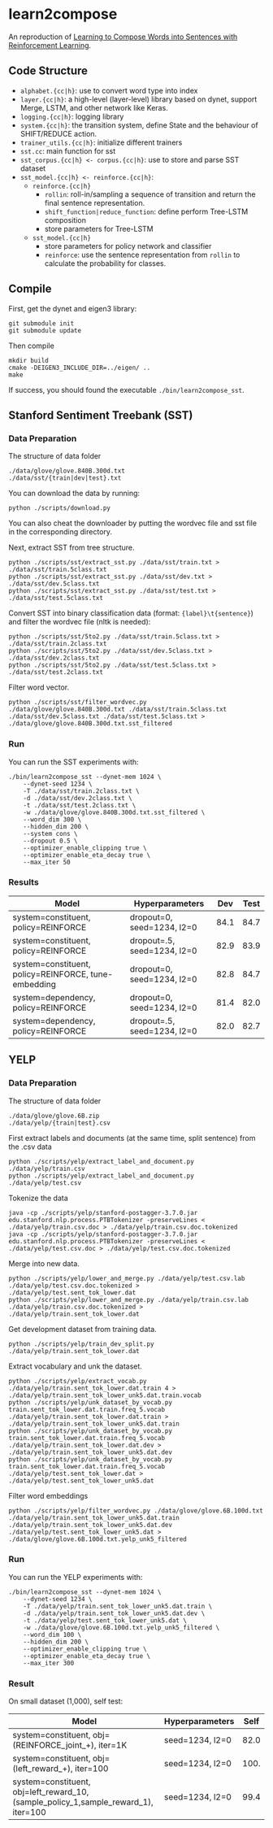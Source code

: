 learn2compose
=============
An reproduction of [Learning to Compose Words into Sentences with Reinforcement Learning](https://arxiv.org/abs/1611.09100).

## Code Structure

* `alphabet.{cc|h}`: use to convert word type into index
* `layer.{cc|h}`: a high-level (layer-level) library based on dynet, support Merge, LSTM, and other network like Keras.
* `logging.{cc|h}`: logging library
* `system.{cc|h}`: the transition system, define State and the behaviour of SHIFT/REDUCE action.
* `trainer_utils.{cc|h}`: initialize different trainers
* `sst.cc`: main function for sst
* `sst_corpus.{cc|h} <- corpus.{cc|h}`: use to store and parse SST dataset
* `sst_model.{cc|h} <- reinforce.{cc|h}`:
    * `reinforce.{cc|h}`
        * `rollin`: roll-in/sampling a sequence of transition and return the final sentence representation.
        * `shift_function|reduce_function`: define perform Tree-LSTM composition
        * store parameters for Tree-LSTM
    * `sst_model.{cc|h}`
        * store parameters for policy network and classifier
        * `reinforce`: use the sentence representation from `rollin` to calculate the probability for classes.

##  Compile

First, get the dynet and eigen3 library:
```
git submodule init
git submodule update
```
Then compile
```
mkdir build
cmake -DEIGEN3_INCLUDE_DIR=../eigen/ ..
make
```
If success, you should found the executable `./bin/learn2compose_sst`.

## Stanford Sentiment Treebank (SST)

### Data Preparation

The structure of data folder
```
./data/glove/glove.840B.300d.txt
./data/sst/{train|dev|test}.txt
```

You can download the data by running:
```
python ./scripts/download.py
```
You can also cheat the downloader by putting the wordvec file and sst file in the corresponding directory.

Next, extract SST from tree structure.
```
python ./scripts/sst/extract_sst.py ./data/sst/train.txt > ./data/sst/train.5class.txt
python ./scripts/sst/extract_sst.py ./data/sst/dev.txt > ./data/sst/dev.5class.txt
python ./scripts/sst/extract_sst.py ./data/sst/test.txt > ./data/sst/test.5class.txt
```

Convert SST into binary classification data (format: `{label}\t{sentence}`) and filter the wordvec file (nltk is needed):
```
python ./scripts/sst/5to2.py ./data/sst/train.5class.txt > ./data/sst/train.2class.txt
python ./scripts/sst/5to2.py ./data/sst/dev.5class.txt > ./data/sst/dev.2class.txt
python ./scripts/sst/5to2.py ./data/sst/test.5class.txt > ./data/sst/test.2class.txt
```

Filter word vector.
```
python ./scripts/sst/filter_wordvec.py ./data/glove/glove.840B.300d.txt ./data/sst/train.5class.txt ./data/sst/dev.5class.txt ./data/sst/test.5class.txt > ./data/glove/glove.840B.300d.txt.sst_filtered
```

### Run
You can run the SST experiments with:
```
./bin/learn2compose_sst --dynet-mem 1024 \
    --dynet-seed 1234 \
    -T ./data/sst/train.2class.txt \
    -d ./data/sst/dev.2class.txt \
    -t ./data/sst/test.2class.txt \
    -w ./data/glove/glove.840B.300d.txt.sst_filtered \
    --word_dim 300 \
    --hidden_dim 200 \
    --system cons \
    --dropout 0.5 \
    --optimizer_enable_clipping true \
    --optimizer_enable_eta_decay true \
    --max_iter 50
```

### Results

| Model | Hyperparameters | Dev | Test |
|------|-----|-----|-----|
| system=constituent, policy=REINFORCE | dropout=0, seed=1234, l2=0 | 84.1 | 84.7 |
| system=constituent, policy=REINFORCE | dropout=.5, seed=1234, l2=0 | 82.9 | 83.9 |
| system=constituent, policy=REINFORCE, tune-embedding | dropout=0, seed=1234, l2=0 | 82.8 | 84.7 |
| system=dependency, policy=REINFORCE | dropout=0, seed=1234, l2=0 | 81.4 | 82.0 |
| system=dependency, policy=REINFORCE | dropout=.5, seed=1234, l2=0 | 82.0 | 82.7 |

## YELP

### Data Preparation
The structure of data folder
```
./data/glove/glove.6B.zip
./data/yelp/{train|test}.csv
```

First extract labels and documents (at the same time, split sentence) from the .csv data
```
python ./scripts/yelp/extract_label_and_document.py ./data/yelp/train.csv
python ./scripts/yelp/extract_label_and_document.py ./data/yelp/test.csv
```

Tokenize the data
```
java -cp ./scripts/yelp/stanford-postagger-3.7.0.jar edu.stanford.nlp.process.PTBTokenizer -preserveLines < ./data/yelp/train.csv.doc > ./data/yelp/train.csv.doc.tokenized
java -cp ./scripts/yelp/stanford-postagger-3.7.0.jar edu.stanford.nlp.process.PTBTokenizer -preserveLines < ./data/yelp/test.csv.doc > ./data/yelp/test.csv.doc.tokenized
```

Merge into new data.
```
python ./scripts/yelp/lower_and_merge.py ./data/yelp/test.csv.lab ./data/yelp/test.csv.doc.tokenized > ./data/yelp/test.sent_tok_lower.dat
python ./scripts/yelp/lower_and_merge.py ./data/yelp/train.csv.lab ./data/yelp/train.csv.doc.tokenized > ./data/yelp/train.sent_tok_lower.dat
```

Get development dataset from training data.
```
python ./scripts/yelp/train_dev_split.py ./data/yelp/train.sent_tok_lower.dat
```
Extract vocabulary and unk the dataset.
```
python ./scripts/yelp/extract_vocab.py ./data/yelp/train.sent_tok_lower.dat.train 4 > ./data/yelp/train.sent_tok_lower_unk5.dat.train.vocab
python ./scripts/yelp/unk_dataset_by_vocab.py train.sent_tok_lower.dat.train.freq_5.vocab ./data/yelp/train.sent_tok_lower.dat.train > ./data/yelp/train.sent_tok_lower_unk5.dat.train
python ./scripts/yelp/unk_dataset_by_vocab.py train.sent_tok_lower.dat.train.freq_5.vocab ./data/yelp/train.sent_tok_lower.dat.dev > ./data/yelp/train.sent_tok_lower_unk5.dat.dev
python ./scripts/yelp/unk_dataset_by_vocab.py train.sent_tok_lower.dat.train.freq_5.vocab ./data/yelp/test.sent_tok_lower.dat > ./data/yelp/test.sent_tok_lower_unk5.dat
```
Filter word embeddings
```
python ./scripts/yelp/filter_wordvec.py ./data/glove/glove.6B.100d.txt ./data/yelp/train.sent_tok_lower_unk5.dat.train ./data/yelp/train.sent_tok_lower_unk5.dat.dev ./data/yelp/test.sent_tok_lower_unk5.dat > ./data/glove/glove.6B.100d.txt.yelp_unk5_filtered
```

### Run
You can run the YELP experiments with:
```
./bin/learn2compose_sst --dynet-mem 1024 \
    --dynet-seed 1234 \
    -T ./data/yelp/train.sent_tok_lower_unk5.dat.train \
    -d ./data/yelp/train.sent_tok_lower_unk5.dat.dev \
    -t ./data/yelp/test.sent_tok_lower_unk5.dat \
    -w ./data/glove/glove.6B.100d.txt.yelp_unk5_filtered \
    --word_dim 100 \
    --hidden_dim 200 \
    --optimizer_enable_clipping true \
    --optimizer_enable_eta_decay true \
    --max_iter 300
```

### Result

On small dataset (1,000), self test:

| Model | Hyperparameters | Self |
|------|-----|-----|
| system=constituent, obj=(REINFORCE_joint_+), iter=1K | seed=1234, l2=0 | 82.0 |
| system=constituent, obj=(left_reward_+), iter=100 | seed=1234, l2=0 | 100. |
| system=constituent, obj=left_reward_10,(sample_policy_1,sample_reward_1), iter=100 | seed=1234, l2=0 | 99.4 |
